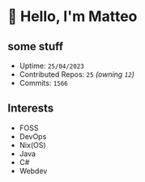# 👋 Hello, I'm Matteo

## some stuff

- Uptime: `25/04/2023`
- Contributed Repos: `25` *(owning `12`)*
- Commits: `1566`

## Interests

- FOSS
- DevOps
- Nix(OS)
- Java
- C#
- Webdev
